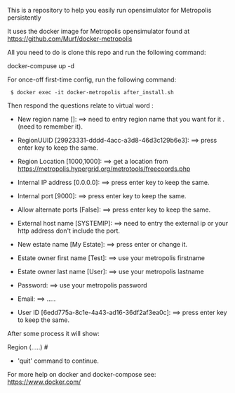 This is a repository to help you easily run opensimulator for Metropolis persistently

It uses the docker image for Metropolis opensimulator found at https://github.com/Murf/docker-metropolis

All you need to do is clone this repo and run the following command:

docker-compuse up -d

For once-off first-time config, run the following command:

     $ docker exec -it docker-metropolis after_install.sh

Then respond the questions relate to virtual word : 

 - New region name []:     ==> need to entry region name that you want for it .(need to remember it).

 - RegionUUID [29923331-dddd-4acc-a3d8-46d3c129b6e3]:     ==> press enter key to keep the same.

 - Region Location [1000,1000]:                           ==> get a location from https://metropolis.hypergrid.org/metrotools/freecoords.php

 - Internal IP address [0.0.0.0]:                         ==> press enter key to keep the same.

 - Internal port [9000]:                                  ==> press enter key to keep the same.

 - Allow alternate ports [False]:                         ==> press enter key to keep the same.

 - External host name [SYSTEMIP]:   ==> need to entry the external ip or your http address don't include the port.

 - New estate name [My Estate]:     ==> press enter or change it. 

 - Estate owner first name [Test]:  ==> use your metropolis firstname

 - Estate owner last name [User]:   ==> use your metropolis lastname

 - Password:                       ==> use your metropolis password

 - Email:                          ==> ..... 

 - User ID [6edd775a-8c1e-4a43-ad16-36df2af3ea0c]:  ==> press enter key to keep the same.

After some process it will show:

Region (.....) # 

 - 'quit' command to continue.


For more help on docker and docker-compose see:
https://www.docker.com/
